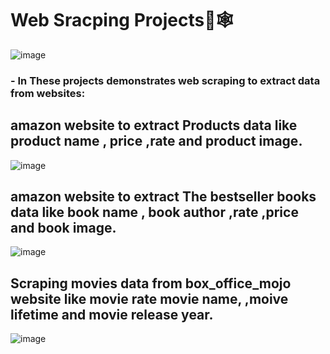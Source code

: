 # Web Sracping Projects📜🕸️
![image](https://github.com/user-attachments/assets/5027e6e5-d9ca-4d7f-a0bb-f7206a784fe9)

### - In These projects demonstrates web scraping  to extract data from websites:

## amazon website to extract Products data like product name , price ,rate and product image.

![image](https://github.com/user-attachments/assets/06f3af32-fb99-43bc-b8ec-5f2ce074195c)

## amazon website to extract The bestseller books data like book name , book author ,rate ,price  and book image.

![image](https://github.com/user-attachments/assets/918ba21f-6cd5-4f88-b58f-06bb23c657ae)

## Scraping movies data from box_office_mojo website like movie rate movie name, ,moive lifetime and movie release year.

![image](https://github.com/user-attachments/assets/aad59d01-26cc-4e74-90aa-62a9e40ab60f)
